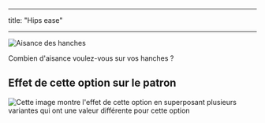 - - -
title: "Hips ease"
- - -

![Aisance des hanches](hipsease.svg)

Combien d'aisance voulez-vous sur vos hanches ?

## Effet de cette option sur le patron

![Cette image montre l'effet de cette option en superposant plusieurs variantes qui ont une valeur différente pour cette option](wahid_hipsease_sample.svg "Effect of this option on the pattern")
